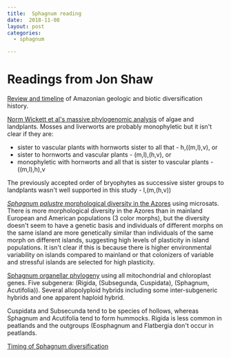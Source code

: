 ```yaml
---
title:  Sphagnum reading
date:  2018-11-08
layout: post
categories:
  - sphagnum

---
```


# Readings from Jon Shaw

[Review and timeline][1] of Amazonian geologic and biotic diversification history.

[Norm Wickett et al's massive phylogenomic analysis][2] of algae and landplants. Mosses and liverworts are probably monophyletic but it isn't clear if they are:
  * sister to vascular plants with hornworts sister to all that -  h,((m,l),v), or
  * sister to hornworts and vascular plants - (m,l),(h,v), or
  * monophyletic with hornworts and all that is sister to vascular plants - ((m,l),h),v

The previously accepted order of bryophytes as successive sister groups to landplants wasn't well supported in this study - l,(m,(h,v))

[_Sphagnum palustre_ morphological diversity in the Azores][3] using microsats. There is more morphological diversity in the Azores than in mainland European and American populations (3 color morphs), but the diversity doesn't seem to have a genetic basis and individuals of different morphs on the same island are more genetically similar than individuals of the same morph on different islands, suggesting high levels of plasticity in island populations. It isn't clear if this is because there is higher environmental variability on islands compared to mainland or that colonizers of variable and stressful islands are selected for high plasticity.

[Sphagnum organellar phylogeny][4] using all mitochondrial and chloroplast genes. Five subgenera: (Rigida, (Subsegunda, Cuspidata), (Sphagnum, Acutifolia)). Several allopolyploid hybrids including some inter-subgeneric hybrids and one apparent haploid hybrid.

Cuspidata and Subsecunda tend to be species of hollows, whereas Sphagnum and Acutifolia tend to form hummocks. Rigida is less common in peatlands and the outgroups (Eosphagnum and Flatbergia don't occur in peatlands.

[Timing of Sphagnum diversification][5]

[1]: http://doi.org/10.1126/science.1194585
[2]: http://dx.doi.org/10.1073/pnas.1323926111
[3]: https://doi.org/10.1639/0007-2745-117.2.095
[4]: http://doi.org/10.1093/aob/mcw086
[5]: http://doi.org/10.1038/ncomms6134
